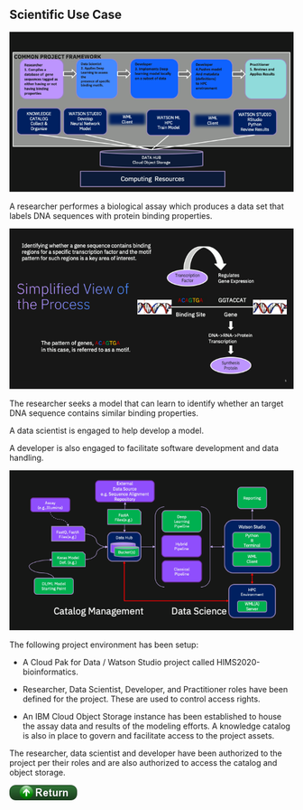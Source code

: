 ## Scientific Use Case

![png](./images/CommonProjectFramework.png)

A researcher performes a biological assay which produces a data set that labels DNA sequences with protein binding properties.

![png](images/10-SimplifiedProcess.png)

The researcher seeks a model that can learn to identify whether an target DNA sequence contains similar binding properties.

A data scientist is engaged to help develop a model.

A developer is also engaged to facilitate software development and data handling.

![png](images/17-IntegratedServices-Catalog.png)

The following project environment has been setup:

 - A Cloud Pak for Data / Watson Studio project called HIMS2020-bioinformatics.

 - Researcher, Data Scientist, Developer, and  Practitioner roles have been defined for the project. These are used to control access rights.

 -  An IBM Cloud Object Storage instance has been established to house the assay data and results of 
    the modeling efforts. A knowledge catalog is also in place to govern  and facilitate access to the project assets.

The researcher, data scientist and developer have been authorized to the project per their roles and are also authorized to access 
the catalog and object storage.

[![return](../buttons/return.png)](../README.md#Context)
